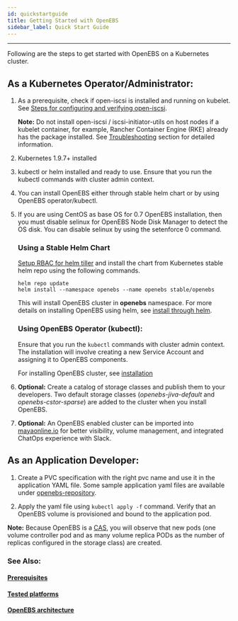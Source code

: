 ```yaml
---
id: quickstartguide
title: Getting Started with OpenEBS
sidebar_label: Quick Start Guide
---
```


------

Following are the steps to get started with OpenEBS on a Kubernetes cluster.

## As a Kubernetes Operator/Administrator:

1. As a prerequisite, check if open-iscsi is installed and running on kubelet. See [Steps for configuring and verifying open-iscsi](/docs/next/prerequisites.html#steps-for-configuring-and-verifying-open-iscsi). 

      **Note:** Do not install open-iscsi / iscsi-initiator-utils on host nodes if a kubelet container, for example, Rancher Container Engine (RKE) already has the package installed. See [Troubleshooting](https://staging-docs.openebs.io/docs/next/tsg_install.html#on-rancher-application-pods-are-not-running-when-openebs-volumes-are-provisioned) section for detailed information.

2. Kubernetes 1.9.7+ installed

3. kubectl or helm installed and ready to use. Ensure that you run the kubectl commands with cluster admin context. 

4. You can install OpenEBS either through stable helm chart or by using OpenEBS operator/kubectl.  

5. If you are using CentOS as base OS for 0.7 OpenEBS installation, then you must disable selinux for OpenEBS Node Disk Manager to detect the OS disk. You can disable selinux by using the setenforce 0 command.
   
     ### Using a Stable Helm Chart

   [Setup RBAC for helm tiller](/docs/next/installation.html#helm) and install the chart from Kubernetes stable helm repo  using the following commands.

   ```
   helm repo update
   helm install --namespace openebs --name openebs stable/openebs
   ```

   This will install OpenEBS cluster in **openebs** namespace. For more details on installing OpenEBS using helm, see [install through helm](/docs/next/installation.html#helm).

   
      ### Using OpenEBS Operator (kubectl):

   Ensure that you run the `kubectl` commands with cluster admin context. The installation will involve creating a new Service Account and assigning it to OpenEBS components. 

   For installing OpenEBS cluster, see [installation](/docs/next/installation.html#install-openebs-using-kubectl)

4. **Optional:** Create a catalog of storage classes and publish them to your developers. Two default storage classes (*openebs-jiva-default* and *openebs-cstor-sparse*) are added to the cluster when you install OpenEBS.

5. **Optional:** An OpenEBS enabled cluster can be imported into [mayaonline.io](/docs/next/mayaonline.html) for better visibility, volume management, and integrated ChatOps experience with Slack.

## As an Application Developer:

1. Create a PVC specification with the right pvc name and use it in the application YAML file. Some sample application yaml files are available under [openebs-repository](https://github.com/openebs/openebs/tree/master/k8s/demo).

2. Apply the yaml file using `kubectl apply -f` command. Verify that an OpenEBS volume is provisioned and bound to the application pod.

**Note:** Because OpenEBS is a [CAS](/docs/next/conceptscas.html), you will observe that new pods (one volume controller pod and as many volume replica PODs as the number of replicas configured in the storage class) are created.


### See Also:

#### [Prerequisites](/docs/next/prerequisites.html)
#### [Tested platforms](/docs/next/supportedplatforms.html)
#### [OpenEBS architecture](/docs/next/architecture.html)



<!-- Hotjar Tracking Code for https://docs.openebs.io -->
<script>
   (function(h,o,t,j,a,r){
       h.hj=h.hj||function(){(h.hj.q=h.hj.q||[]).push(arguments)};
       h._hjSettings={hjid:785693,hjsv:6};
       a=o.getElementsByTagName('head')[0];
       r=o.createElement('script');r.async=1;
       r.src=t+h._hjSettings.hjid+j+h._hjSettings.hjsv;
       a.appendChild(r);
   })(window,document,'https://static.hotjar.com/c/hotjar-','.js?sv=');
</script>

